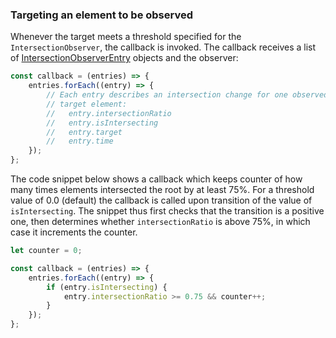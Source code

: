 ### Targeting an element to be observed

Whenever the target meets a threshold specified for the `IntersectionObserver`, the callback is invoked. The callback receives a list of [IntersectionObserverEntry](https://developer.mozilla.org/en-US/docs/Web/API/IntersectionObserverEntry) objects and the observer:

```javascript
const callback = (entries) => {
    entries.forEach((entry) => {
        // Each entry describes an intersection change for one observed
        // target element:
        //   entry.intersectionRatio
        //   entry.isIntersecting
        //   entry.target
        //   entry.time
    });
};
```

The code snippet below shows a callback which keeps counter of how many times elements intersected the root by at least 75%. For a threshold value of 0.0 (default) the callback is called upon transition of the value of `isIntersecting`. The snippet thus first checks that the transition is a positive one, then determines whether `intersectionRatio` is above 75%, in which case it increments the counter.

```javascript
let counter = 0;

const callback = (entries) => {
    entries.forEach((entry) => {
        if (entry.isIntersecting) {
            entry.intersectionRatio >= 0.75 && counter++;
        }
    });
};
```
